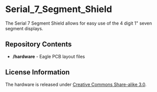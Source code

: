 Serial_7_Segment_Shield
=======================

The Serial 7 Segment Shield allows for easy use of the 4 digit 1" seven segment displays.


Repository Contents
-------------------

* **/hardware** - Eagle PCB layout files

License Information
-------------------

The hardware is released under [Creative Commons Share-alike 3.0](http://creativecommons.org/licenses/by-sa/3.0/).  
